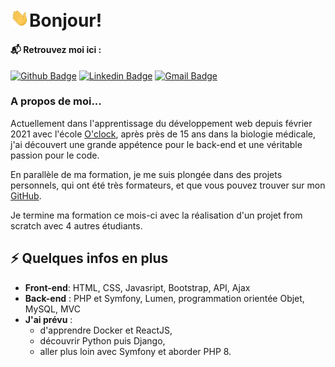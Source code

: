 <h1> <img src="https://raw.githubusercontent.com/ABSphreak/ABSphreak/master/gifs/Hi.gif" width="30px">Bonjour!</h1>
</h1>

#### 📬 Retrouvez moi ici :
[![Github Badge](http://img.shields.io/badge/-Github-black?style=flat-square&logo=github&link=https://github.com/Defcon27/)](https://github.com/Listeriaa/) 
[![Linkedin Badge](https://img.shields.io/badge/-LinkedIn-blue?style=flat-square&logo=Linkedin&logoColor=white&link=https://www.linkedin.com/in/hemanthkollipara/)](https://www.linkedin.com/in/laetitia-rd/)
[![Gmail Badge](https://img.shields.io/badge/-Gmail-d14836?style=flat-square&logo=Gmail&logoColor=white&link=mailto:laetitiarolland.dev@gmail.com)](mailto:laetitiarolland.dev@gmail.com)



### A propos de moi...  
Actuellement dans l'apprentissage du développement web depuis février 2021 avec l'école [O'clock](https://oclock.io/), après près de 15 ans dans la biologie médicale, j'ai découvert une grande appétence pour le back-end et une véritable passion pour le code.

En parallèle de ma formation, je me suis plongée dans des projets personnels, qui ont été très formateurs, et que vous pouvez trouver sur mon [GitHub](https://github.com/Listeriaa).

Je termine ma formation ce mois-ci avec la réalisation d'un projet from scratch avec 4 autres étudiants.


## ⚡️ Quelques infos en plus

- **Front-end**: HTML, CSS, Javasript, Bootstrap, API, Ajax
- **Back-end** : PHP et Symfony, Lumen, programmation orientée Objet, MySQL, MVC
- **J'ai prévu** :
  -   d'apprendre Docker et ReactJS,
  -   découvrir Python puis Django,
  -   aller plus loin avec Symfony et aborder PHP 8.



